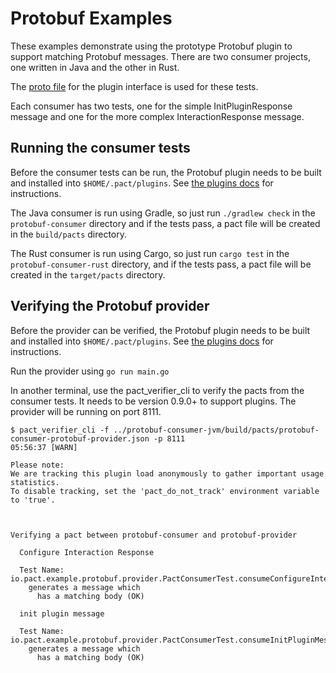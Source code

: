 # Protobuf Examples

These examples demonstrate using the prototype Protobuf plugin to support matching Protobuf messages. 
There are two consumer projects, one written in Java and the other in Rust.

The [proto file](../../interfaces/proto/plugin.proto) for the plugin interface is used for these tests.  

Each consumer has two tests, one for the simple InitPluginResponse message and one for the more complex
InteractionResponse message.

## Running the consumer tests

Before the consumer tests can be run, the Protobuf plugin needs to be built and installed into `$HOME/.pact/plugins`.
See [the plugins docs](../../plugins/protobuf/README.md) for instructions.

The Java consumer is run using Gradle, so just run `./gradlew check` in the `protobuf-consumer` directory and 
if the tests pass, a pact file will be created in the `build/pacts` directory.

The Rust consumer is run using Cargo, so just run `cargo test` in the `protobuf-consumer-rust` directory, and 
if the tests pass, a pact file will be created in the `target/pacts` directory.

## Verifying the Protobuf provider

Before the provider can be verified, the Protobuf plugin needs to be built and installed into `$HOME/.pact/plugins`.
See [the plugins docs](../../plugins/protobuf/README.md) for instructions.

Run the provider using `go run main.go`

In another terminal, use the pact_verifier_cli to verify the pacts from the consumer tests. It needs to be
version 0.9.0+ to support plugins. The provider will be running on port 8111.

```
$ pact_verifier_cli -f ../protobuf-consumer-jvm/build/pacts/protobuf-consumer-protobuf-provider.json -p 8111
05:56:37 [WARN] 

Please note:
We are tracking this plugin load anonymously to gather important usage statistics.
To disable tracking, set the 'pact_do_not_track' environment variable to 'true'.



Verifying a pact between protobuf-consumer and protobuf-provider

  Configure Interaction Response

  Test Name: io.pact.example.protobuf.provider.PactConsumerTest.consumeConfigureInteractionResponseMessage(AsynchronousMessage)
    generates a message which
      has a matching body (OK)

  init plugin message

  Test Name: io.pact.example.protobuf.provider.PactConsumerTest.consumeInitPluginMessage(AsynchronousMessage)
    generates a message which
      has a matching body (OK)


```
